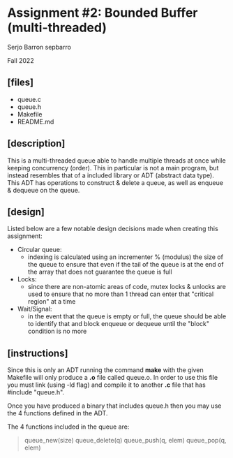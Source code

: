 # Assignment #2: Bounded Buffer (multi-threaded)
Serjo Barron
sepbarro

Fall 2022

## [files]
 - queue.c
 - queue.h
 - Makefile
 - README.md

## [description]
This is a multi-threaded queue able to handle multiple threads at once while keeping concurrency (order). This in particular is not a main program, but instead resembles that of a included library or ADT (abstract data type). This ADT has operations to construct & delete a queue, as well as enqueue & dequeue on the queue.

## [design]
Listed below are a few notable design decisions made when creating this assignment:
 - Circular queue:
     - indexing is calculated using an incrementer % (modulus) the size of the queue to ensure that even if the tail of the queue is at the end of the array that does not guarantee the queue is full
 - Locks:
     - since there are non-atomic areas of code, mutex locks & unlocks are used to ensure that no more than 1 thread can enter that "critical region" at a time
 - Wait/Signal:
     - in the event that the queue is empty or full, the queue should be able to identify that and block enqueue or dequeue until the "block" condition is no more

## [instructions]
Since this is only an ADT running the command **make** with the given Makefile will only produce a **.o** file called queue.o. In order to use this file you must link (using -ld flag) and compile it to another **.c** file that has #include "queue.h".

Once you have produced a binary that includes queue.h then you may use the 4 functions defined in the ADT.

The 4 functions included in the queue are:

> queue\_new(size)
> queue\_delete(q)
> queue\_push(q, elem)
> queue\_pop(q, elem)
